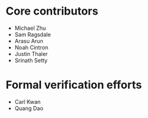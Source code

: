 # Core contributors
  - Michael Zhu
  - Sam Ragsdale
  - Arasu Arun
  - Noah Cintron
  - Justin Thaler
  - Srinath Setty

# Formal verification efforts
  - Carl Kwan
  - Quang Dao
